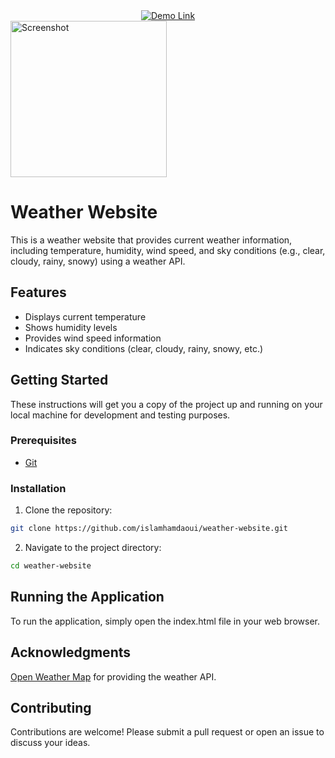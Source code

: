 <div align="center">
    <a href="https://islamhamdaoui.github.io/weather-website/" target="_blank">
        <img src="https://img.shields.io/badge/Demo-Link-brightgreen" alt="Demo Link">
    </a>
</div>


<img src="https://github.com/islamhamdaoui/weather-website/assets/91889739/1ae85be2-c459-41f6-9138-3ec66d38eabf" height="250px" alt="Screenshot">

# Weather Website

This is a weather website that provides current weather information, including temperature, humidity, wind speed, and sky conditions (e.g., clear, cloudy, rainy, snowy) using a weather API.

## Features

- Displays current temperature
- Shows humidity levels
- Provides wind speed information
- Indicates sky conditions (clear, cloudy, rainy, snowy, etc.)

## Getting Started

These instructions will get you a copy of the project up and running on your local machine for development and testing purposes.

### Prerequisites


- [Git](https://git-scm.com/downloads)

### Installation

1. Clone the repository:
```bash
git clone https://github.com/islamhamdaoui/weather-website.git
   ```
2. Navigate to the project directory:
`````bash
cd weather-website
`````

## Running the Application
To run the application, simply open the index.html file in your web browser.

## Acknowledgments

[Open Weather Map](https://openweathermap.org/) for providing the weather API. 

## Contributing

Contributions are welcome! Please submit a pull request or open an issue to discuss your ideas.

